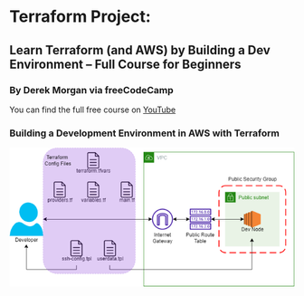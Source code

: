 # Terraform Project:
## Learn Terraform (and AWS) by Building a Dev Environment – Full Course for Beginners
### By Derek Morgan via freeCodeCamp

You can find the full free course on [YouTube](https://www.youtube.com/watch?v=iRaai1IBlB0&t=1272s)

### Building a Development Environment in AWS with Terraform
![This is an image](tf-demo.png)